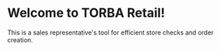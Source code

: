 # Welcome to TORBA Retail!
This is a sales representative's tool for efficient store checks and order creation.
